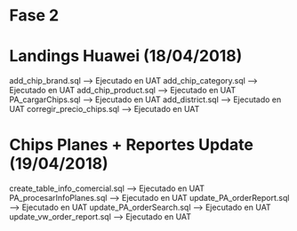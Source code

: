 Fase 2
===========

Landings Huawei (18/04/2018)
============================
add_chip_brand.sql --> Ejecutado en UAT
add_chip_category.sql --> Ejecutado en UAT
add_chip_product.sql --> Ejecutado en UAT
PA_cargarChips.sql --> Ejecutado en UAT
add_district.sql --> Ejecutado en UAT
corregir_precio_chips.sql --> Ejecutado en UAT

Chips Planes + Reportes Update (19/04/2018)
===========================================
create_table_info_comercial.sql --> Ejecutado en UAT
PA_procesarInfoPlanes.sql --> Ejecutado en UAT
update_PA_orderReport.sql --> Ejecutado en UAT
update_PA_orderSearch.sql --> Ejecutado en UAT
update_vw_order_report.sql --> Ejecutado en UAT
